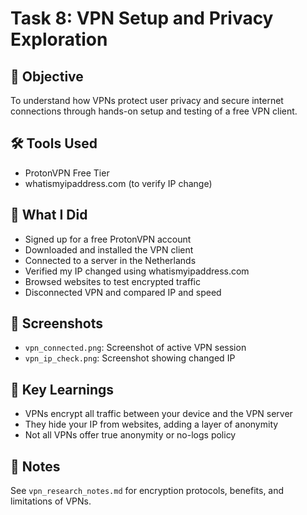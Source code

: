 # Task 8: VPN Setup and Privacy Exploration

## 🎯 Objective
To understand how VPNs protect user privacy and secure internet connections through hands-on setup and testing of a free VPN client.

## 🛠️ Tools Used
- ProtonVPN Free Tier
- whatismyipaddress.com (to verify IP change)

## 🧪 What I Did
- Signed up for a free ProtonVPN account
- Downloaded and installed the VPN client
- Connected to a server in the Netherlands
- Verified my IP changed using whatismyipaddress.com
- Browsed websites to test encrypted traffic
- Disconnected VPN and compared IP and speed

## 📸 Screenshots
- `vpn_connected.png`: Screenshot of active VPN session
- `vpn_ip_check.png`: Screenshot showing changed IP

## 🧠 Key Learnings
- VPNs encrypt all traffic between your device and the VPN server
- They hide your IP from websites, adding a layer of anonymity
- Not all VPNs offer true anonymity or no-logs policy

## 📘 Notes
See `vpn_research_notes.md` for encryption protocols, benefits, and limitations of VPNs.
